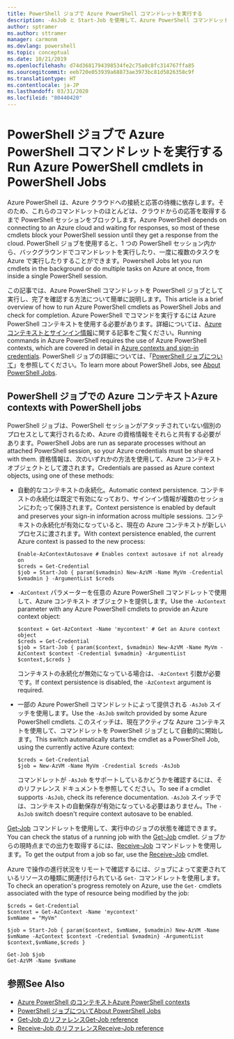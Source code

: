 ```yaml
---
title: PowerShell ジョブで Azure PowerShell コマンドレットを実行する
description: -AsJob と Start-Job を使用して、Azure PowerShell コマンドレットを並列で、またはバックグラウンド タスクとして実行する方法について説明します。
author: sptramer
ms.author: sttramer
manager: carmonm
ms.devlang: powershell
ms.topic: conceptual
ms.date: 10/21/2019
ms.openlocfilehash: d74d3681794398534fe2c75a0c8fc314767ffa85
ms.sourcegitcommit: eeb720e053939a68873ae3973bc81d5826358c9f
ms.translationtype: HT
ms.contentlocale: ja-JP
ms.lasthandoff: 03/31/2020
ms.locfileid: "80440420"
---
```

# <a name="run-azure-powershell-cmdlets-in-powershell-jobs"></a><span data-ttu-id="27bc1-103">PowerShell ジョブで Azure PowerShell コマンドレットを実行する</span><span class="sxs-lookup"><span data-stu-id="27bc1-103">Run Azure PowerShell cmdlets in PowerShell Jobs</span></span>

<span data-ttu-id="27bc1-104">Azure PowerShell は、Azure クラウドへの接続と応答の待機に依存します。そのため、これらのコマンドレットのほとんどは、クラウドからの応答を取得するまで PowerShell セッションをブロックします。</span><span class="sxs-lookup"><span data-stu-id="27bc1-104">Azure PowerShell depends on connecting to an Azure cloud and waiting for responses, so most of these cmdlets block your PowerShell session until they get a response from the cloud.</span></span>
<span data-ttu-id="27bc1-105">PowerShell ジョブを使用すると、1 つの PowerShell セッション内から、バックグラウンドでコマンドレットを実行したり、一度に複数のタスクを Azure で実行したりすることができます。</span><span class="sxs-lookup"><span data-stu-id="27bc1-105">Powershell Jobs let you run cmdlets in the background or do multiple tasks on Azure at once, from inside a single PowerShell session.</span></span>

<span data-ttu-id="27bc1-106">この記事では、Azure PowerShell コマンドレットを PowerShell ジョブとして実行し、完了を確認する方法について簡単に説明します。</span><span class="sxs-lookup"><span data-stu-id="27bc1-106">This article is a brief overview of how to run Azure PowerShell cmdlets as PowerShell Jobs and check for completion.</span></span> <span data-ttu-id="27bc1-107">Azure PowerShell でコマンドを実行するには Azure PowerShell コンテキストを使用する必要があります。詳細については、[Azure コンテキストとサインイン情報](context-persistence.md)に関する記事をご覧ください。</span><span class="sxs-lookup"><span data-stu-id="27bc1-107">Running commands in Azure PowerShell requires the use of Azure PowerShell contexts, which are covered in detail in [Azure contexts and sign-in credentials](context-persistence.md).</span></span>
<span data-ttu-id="27bc1-108">PowerShell ジョブの詳細については、「[PowerShell ジョブについて](/powershell/module/microsoft.powershell.core/about/about_jobs)」を参照してください。</span><span class="sxs-lookup"><span data-stu-id="27bc1-108">To learn more about PowerShell Jobs, see [About PowerShell Jobs](/powershell/module/microsoft.powershell.core/about/about_jobs).</span></span>

## <a name="azure-contexts-with-powershell-jobs"></a><span data-ttu-id="27bc1-109">PowerShell ジョブでの Azure コンテキスト</span><span class="sxs-lookup"><span data-stu-id="27bc1-109">Azure contexts with PowerShell jobs</span></span>

<span data-ttu-id="27bc1-110">PowerShell ジョブは、PowerShell セッションがアタッチされていない個別のプロセスとして実行されるため、Azure の資格情報をそれらと共有する必要があります。</span><span class="sxs-lookup"><span data-stu-id="27bc1-110">PowerShell Jobs are run as separate processes without an attached PowerShell session, so your Azure credentials must be shared with them.</span></span> <span data-ttu-id="27bc1-111">資格情報は、次のいずれかの方法を使用して、Azure コンテキスト オブジェクトとして渡されます。</span><span class="sxs-lookup"><span data-stu-id="27bc1-111">Credentials are passed as Azure context objects, using one of these methods:</span></span>

* <span data-ttu-id="27bc1-112">自動的なコンテキストの永続化。</span><span class="sxs-lookup"><span data-stu-id="27bc1-112">Automatic context persistence.</span></span> <span data-ttu-id="27bc1-113">コンテキストの永続化は既定で有効になっており、サインイン情報が複数のセッションにわたって保持されます。</span><span class="sxs-lookup"><span data-stu-id="27bc1-113">Context persistence is enabled by default and preserves your sign-in information across multiple sessions.</span></span> <span data-ttu-id="27bc1-114">コンテキストの永続化が有効になっていると、現在の Azure コンテキストが新しいプロセスに渡されます。</span><span class="sxs-lookup"><span data-stu-id="27bc1-114">With context persistence enabled, the current Azure context is passed to the new process:</span></span>

  ```azurepowershell-interactive
  Enable-AzContextAutosave # Enables context autosave if not already on
  $creds = Get-Credential
  $job = Start-Job { param($vmadmin) New-AzVM -Name MyVm -Credential $vmadmin } -ArgumentList $creds
  ```

* <span data-ttu-id="27bc1-115">`-AzContext` パラメーターを任意の Azure PowerShell コマンドレットで使用して、Azure コンテキスト オブジェクトを提供します。</span><span class="sxs-lookup"><span data-stu-id="27bc1-115">Use the `-AzContext` parameter with any Azure PowerShell cmdlets to provide an Azure context object:</span></span>

  ```azurepowershell-interactive
  $context = Get-AzContext -Name 'mycontext' # Get an Azure context object
  $creds = Get-Credential
  $job = Start-Job { param($context, $vmadmin) New-AzVM -Name MyVm -AzContext $context -Credential $vmadmin} -ArgumentList $context,$creds }
  ```

  <span data-ttu-id="27bc1-116">コンテキストの永続化が無効になっている場合は、`-AzContext` 引数が必要です。</span><span class="sxs-lookup"><span data-stu-id="27bc1-116">If context persistence is disabled, the `-AzContext` argument is required.</span></span>

* <span data-ttu-id="27bc1-117">一部の Azure PowerShell コマンドレットによって提供される `-AsJob` スイッチを使用します。</span><span class="sxs-lookup"><span data-stu-id="27bc1-117">Use the `-AsJob` switch provided by some Azure PowerShell cmdlets.</span></span> <span data-ttu-id="27bc1-118">このスイッチは、現在アクティブな Azure コンテキストを使用して、コマンドレットを PowerShell ジョブとして自動的に開始します。</span><span class="sxs-lookup"><span data-stu-id="27bc1-118">This switch automatically starts the cmdlet as a PowerShell Job, using the currently active Azure context:</span></span>

  ```azurepowershell-interactive
  $creds = Get-Credential
  $job = New-AzVM -Name MyVm -Credential $creds -AsJob
  ```

  <span data-ttu-id="27bc1-119">コマンドレットが `-AsJob` をサポートしているかどうかを確認するには、そのリファレンス ドキュメントを参照してください。</span><span class="sxs-lookup"><span data-stu-id="27bc1-119">To see if a cmdlet supports `-AsJob`, check its reference documentation.</span></span> <span data-ttu-id="27bc1-120">`-AsJob` スイッチでは、コンテキストの自動保存が有効になっている必要はありません。</span><span class="sxs-lookup"><span data-stu-id="27bc1-120">The `-AsJob` switch doesn't require context autosave to be enabled.</span></span>

<span data-ttu-id="27bc1-121">[Get-Job](/powershell/module/microsoft.powershell.core/get-job) コマンドレットを使用して、実行中のジョブの状態を確認できます。</span><span class="sxs-lookup"><span data-stu-id="27bc1-121">You can check the status of a running job with the [Get-Job](/powershell/module/microsoft.powershell.core/get-job) cmdlet.</span></span> <span data-ttu-id="27bc1-122">ジョブからの現時点までの出力を取得するには、[Receive-Job](/powershell/module/microsoft.powershell.core/receive-job) コマンドレットを使用します。</span><span class="sxs-lookup"><span data-stu-id="27bc1-122">To get the output from a job so far, use the [Receive-Job](/powershell/module/microsoft.powershell.core/receive-job) cmdlet.</span></span>

<span data-ttu-id="27bc1-123">Azure で操作の進行状況をリモートで確認するには、ジョブによって変更されているリソースの種類に関連付けられている `Get-` コマンドレットを使用します。</span><span class="sxs-lookup"><span data-stu-id="27bc1-123">To check an operation's progress remotely on Azure, use the `Get-` cmdlets associated with the type of resource being modified by the job:</span></span>

```azurepowershell-interactive
$creds = Get-Credential
$context = Get-AzContext -Name 'mycontext'
$vmName = "MyVm"

$job = Start-Job { param($context, $vmName, $vmadmin) New-AzVM -Name $vmName -AzContext $context -Credential $vmadmin} -ArgumentList $context,$vmName,$creds }

Get-Job $job
Get-AzVM -Name $vmName
```

## <a name="see-also"></a><span data-ttu-id="27bc1-124">参照</span><span class="sxs-lookup"><span data-stu-id="27bc1-124">See Also</span></span>

* [<span data-ttu-id="27bc1-125">Azure PowerShell のコンテキスト</span><span class="sxs-lookup"><span data-stu-id="27bc1-125">Azure PowerShell contexts</span></span>](context-persistence.md)
* [<span data-ttu-id="27bc1-126">PowerShell ジョブについて</span><span class="sxs-lookup"><span data-stu-id="27bc1-126">About PowerShell Jobs</span></span>](/powershell/module/microsoft.powershell.core/about/about_jobs)
* [<span data-ttu-id="27bc1-127">Get-Job のリファレンス</span><span class="sxs-lookup"><span data-stu-id="27bc1-127">Get-Job reference</span></span>](/powershell/module/microsoft.powershell.core/get-job)
* [<span data-ttu-id="27bc1-128">Receive-Job のリファレンス</span><span class="sxs-lookup"><span data-stu-id="27bc1-128">Receive-Job reference</span></span>](/powershell/module/microsoft.powershell.core/receive-job)
